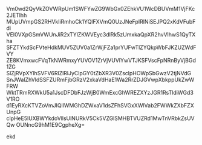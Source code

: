 Vm0wd2QyVkZOVWRpUm1SWFYwZG9WbGx0ZEhkVU1WcDBUVmM1VjFKc2JETlhh
MUpUVmpGS2RHVkliRmhoCk1YQlFXVmQ0UzJNeFpIRlNiSEJPQ2xKdVFubFdi
VEI0VXpGSmVWUnJiR2xTYlZKWVEyc3dlRk5zUmxkaQpXR2hvVlhwS1QyTXha
SFZTYkdScFVteHdkMUV5ZUV0a1ZrWjFZa1prYUFwTlZYQkpWbFJKZUZWdFVY
ZE8KVmxwcFVqTkNWRmxyYUVOV1ZrVjVUVlYwVTJKSFVscFpNRnByVjBGd1ZG
SlZjRVpXYlhSVFV6RlZlRlJyClpGY0tZbXR3V0ZsclpHOWpSbGwzV2tjNVdG
SnJWalZhVldSSFZURmFjbGRzV2xkaVdHaE1Wa2RrZDJGVwpXbkppUkZwWFRW
WktTRmRXWkU5a1JscDFDbFJzWjB0WmExcGhWREZXYzJGR1RsTldiWGd3V1RO
d1EyRXcKTVZoVmJIQllWMGhDZWxaV1dsZFhSVGxXWlVab2FWWkZXbFZXUnpG
clpHeE5lUXBWYkdoVllsUlNURkV5Ck5VZGlSMHBTVUZRd1MwTnVRbkZsUVQw
OUNncG9hM1E9CgpheXg=

ekd